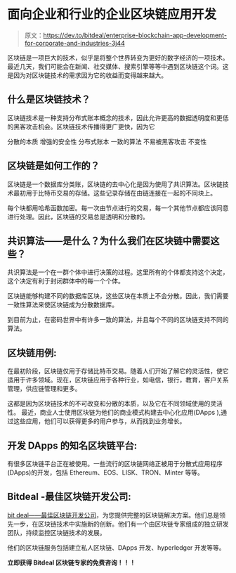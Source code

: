# 面向企业和行业的企业区块链应用开发

> 原文：<https://dev.to/bitdeal/enterprise-blockchain-app-development-for-corporate-and-industries-3j44>

区块链是一项巨大的技术，似乎是将整个世界转变为更好的数字经济的一项技术。最近几天，我们可能会在新闻、社交媒体、搜索引擎等等中遇到区块链这个词。这是因为对区块链技术的需求因为它的收益而变得越来越大。

## 什么是区块链技术？

区块链技术是一种支持分布式账本概念的技术，因此允许更高的数据透明度和更低的黑客攻击机会。区块链技术传播得更广更快，因为它

分散的本质
增强的安全性
分布式账本
一致的算法
不易被黑客攻击
不变性

## 区块链是如何工作的？

区块链是一个数据库分类账，区块链的去中心化是因为使用了共识算法。区块链技术最初用于比特币交易的存储。这些记录存储在由链连接在一起的不同块上。

每个块都用哈希函数加密。每一次由节点进行的交易，每一个其他节点都应该同意进行处理。因此，区块链的交易总是透明和分散的。

## 共识算法——是什么？为什么我们在区块链中需要这些？

共识算法是一个在一群个体中进行决策的过程。这里所有的个体都支持这个决定，这个决定有利于封闭群体中的每一个个体。

区块链能够构建不同的数据库区块，这些区块在本质上不会分散。因此，我们需要一致性算法来使区块链成为分散数据库。

到目前为止，在密码世界中有许多一致的算法，并且每个不同的区块链支持不同的算法。

## 区块链用例:

在最初阶段，区块链仅用于存储比特币交易。随着人们开始了解它的灵活性，使它适用于许多领域。现在，区块链应用于各种行业，如电信，银行，教育，客户关系管理，供应链管理和更多。

这都是因为区块链技术的不可改变和分散的本质，以及它在不同领域使用的灵活性。
最近，商业人士使用区块链为他们的商业模式构建去中心化应用(DApps ),通过这些应用，他们可以获得更多的用户参与，从而找到业务增长。

## 开发 DApps 的知名区块链平台:

有很多区块链平台正在被使用。一些流行的区块链网络正被用于分散式应用程序(DApps)的开发，包括 Ethereum、EOS、LISK、TRON、Minter 等等。

## Bitdeal -最佳区块链开发公司:

[bit deal——最佳区块链开发公司](https://www.bitdeal.net/blockchain-development)，为您提供完整的区块链解决方案。他们总是领先一步，在区块链技术中实施新的创新。他们有一个由区块链专家组成的独立研发团队，持续监控区块链技术的发展。

他们的区块链服务包括建立私人区块链、DApps 开发、hyperledger 开发等等。

**立即获得 Bitdeal 区块链专家的免费咨询！！！**